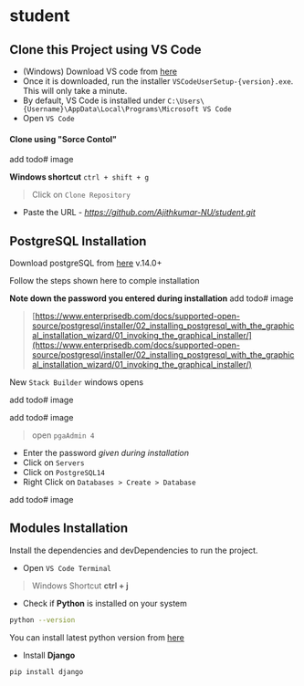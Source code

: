 # student
## Clone this Project using VS Code

* (Windows) Download VS code from [here](https://code.visualstudio.com/download)
* Once it is downloaded, run the installer `VSCodeUserSetup-{version}.exe`. This will only take a minute.
* By default, VS Code is installed under `C:\Users\{Username}\AppData\Local\Programs\Microsoft VS Code`
* Open `VS Code`

#### Clone using "Sorce Contol"

add todo# image

**Windows shortcut** `ctrl + shift + g`

> Click on `Clone Repository`

* Paste the URL - _https://github.com/Ajithkumar-NU/student.git_

## PostgreSQL Installation

Download postgreSQL from [here](https://www.postgresql.org/download/) v.14.0+

Follow the steps shown here to comple installation

**Note down the password you entered during installation**
add todo# image

> [https://www.enterprisedb.com/docs/supported-open-source/postgresql/installer/02_installing_postgresql_with_the_graphical_installation_wizard/01_invoking_the_graphical_installer/](https://www.enterprisedb.com/docs/supported-open-source/postgresql/installer/02_installing_postgresql_with_the_graphical_installation_wizard/01_invoking_the_graphical_installer/)

New `Stack Builder` windows opens

add todo# image

add todo# image

> open `pgaAdmin 4`

* Enter the password _given during installation_
* Click on `Servers`
* Click on `PostgreSQL14`
* Right Click on `Databases > Create > Database`

add todo# image

## Modules Installation

Install the dependencies and devDependencies to run the project.

* Open `VS Code Terminal`
> Windows Shortcut **ctrl + j**

* Check if **Python** is installed on your system
```sh
python --version
```

You can install latest python version from [here](https://www.python.org/downloads/)

* Install **Django**
```sh
pip install django
```
